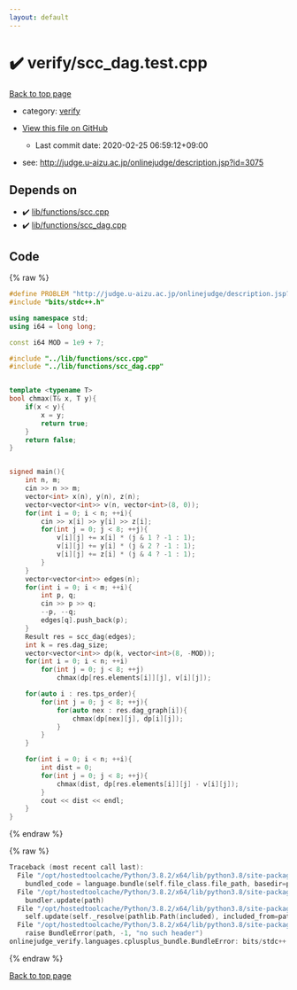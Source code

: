 ```yaml
---
layout: default
---
```


<!-- mathjax config similar to math.stackexchange -->
<script type="text/javascript" async
  src="https://cdnjs.cloudflare.com/ajax/libs/mathjax/2.7.5/MathJax.js?config=TeX-MML-AM_CHTML">
</script>
<script type="text/x-mathjax-config">
  MathJax.Hub.Config({
    TeX: { equationNumbers: { autoNumber: "AMS" }},
    tex2jax: {
      inlineMath: [ ['$','$'] ],
      processEscapes: true
    },
    "HTML-CSS": { matchFontHeight: false },
    displayAlign: "left",
    displayIndent: "2em"
  });
</script>

<script type="text/javascript" src="https://cdnjs.cloudflare.com/ajax/libs/jquery/3.4.1/jquery.min.js"></script>
<script src="https://cdn.jsdelivr.net/npm/jquery-balloon-js@1.1.2/jquery.balloon.min.js" integrity="sha256-ZEYs9VrgAeNuPvs15E39OsyOJaIkXEEt10fzxJ20+2I=" crossorigin="anonymous"></script>
<script type="text/javascript" src="../../assets/js/copy-button.js"></script>
<link rel="stylesheet" href="../../assets/css/copy-button.css" />


# :heavy_check_mark: verify/scc_dag.test.cpp

<a href="../../index.html">Back to top page</a>

* category: <a href="../../index.html#e8418d1d706cd73548f9f16f1d55ad6e">verify</a>
* <a href="{{ site.github.repository_url }}/blob/master/verify/scc_dag.test.cpp">View this file on GitHub</a>
    - Last commit date: 2020-02-25 06:59:12+09:00


* see: <a href="http://judge.u-aizu.ac.jp/onlinejudge/description.jsp?id=3075">http://judge.u-aizu.ac.jp/onlinejudge/description.jsp?id=3075</a>


## Depends on

* :heavy_check_mark: <a href="../../library/lib/functions/scc.cpp.html">lib/functions/scc.cpp</a>
* :heavy_check_mark: <a href="../../library/lib/functions/scc_dag.cpp.html">lib/functions/scc_dag.cpp</a>


## Code

<a id="unbundled"></a>
{% raw %}
```cpp
#define PROBLEM "http://judge.u-aizu.ac.jp/onlinejudge/description.jsp?id=3075"
#include "bits/stdc++.h"

using namespace std;
using i64 = long long;

const i64 MOD = 1e9 + 7;

#include "../lib/functions/scc.cpp"
#include "../lib/functions/scc_dag.cpp"


template <typename T>
bool chmax(T& x, T y){
    if(x < y){
        x = y;
        return true;
    }
    return false;
}


signed main(){
    int n, m;
    cin >> n >> m;
    vector<int> x(n), y(n), z(n);
    vector<vector<int>> v(n, vector<int>(8, 0));
    for(int i = 0; i < n; ++i){
        cin >> x[i] >> y[i] >> z[i];
        for(int j = 0; j < 8; ++j){
            v[i][j] += x[i] * (j & 1 ? -1 : 1);
            v[i][j] += y[i] * (j & 2 ? -1 : 1);
            v[i][j] += z[i] * (j & 4 ? -1 : 1);
        }
    }
    vector<vector<int>> edges(n);
    for(int i = 0; i < m; ++i){
        int p, q;
        cin >> p >> q;
        --p, --q;
        edges[q].push_back(p);
    }
    Result res = scc_dag(edges);
    int k = res.dag_size;
    vector<vector<int>> dp(k, vector<int>(8, -MOD));
    for(int i = 0; i < n; ++i)
        for(int j = 0; j < 8; ++j)
            chmax(dp[res.elements[i]][j], v[i][j]);

    for(auto i : res.tps_order){
        for(int j = 0; j < 8; ++j){
            for(auto nex : res.dag_graph[i]){
                chmax(dp[nex][j], dp[i][j]);
            }
        }
    }

    for(int i = 0; i < n; ++i){
        int dist = 0;
        for(int j = 0; j < 8; ++j){
            chmax(dist, dp[res.elements[i]][j] - v[i][j]);
        }
        cout << dist << endl;
    }
}

```
{% endraw %}

<a id="bundled"></a>
{% raw %}
```cpp
Traceback (most recent call last):
  File "/opt/hostedtoolcache/Python/3.8.2/x64/lib/python3.8/site-packages/onlinejudge_verify/docs.py", line 340, in write_contents
    bundled_code = language.bundle(self.file_class.file_path, basedir=pathlib.Path.cwd())
  File "/opt/hostedtoolcache/Python/3.8.2/x64/lib/python3.8/site-packages/onlinejudge_verify/languages/cplusplus.py", line 170, in bundle
    bundler.update(path)
  File "/opt/hostedtoolcache/Python/3.8.2/x64/lib/python3.8/site-packages/onlinejudge_verify/languages/cplusplus_bundle.py", line 282, in update
    self.update(self._resolve(pathlib.Path(included), included_from=path))
  File "/opt/hostedtoolcache/Python/3.8.2/x64/lib/python3.8/site-packages/onlinejudge_verify/languages/cplusplus_bundle.py", line 162, in _resolve
    raise BundleError(path, -1, "no such header")
onlinejudge_verify.languages.cplusplus_bundle.BundleError: bits/stdc++.h: line -1: no such header

```
{% endraw %}

<a href="../../index.html">Back to top page</a>

